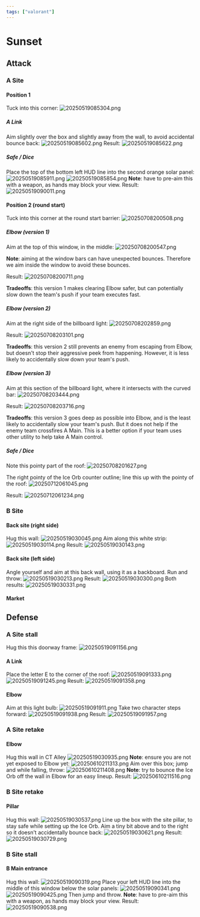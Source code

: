 ```yaml
---
tags: ["valorant"]
---
```


# Sunset

## Attack

### A Site

#### Position 1

Tuck into this corner:
![20250519085304.png](/screenshots/20250519085304.png)

##### A Link

Aim slightly over the box and slightly away from the wall, to avoid accidental bounce back:
![20250519085602.png](/screenshots/20250519085602.png)
Result:
![20250519085622.png](/screenshots/20250519085622.png)

##### Safe / Dice

Place the top of the bottom left HUD line into the second orange solar panel:
![20250519085911.png](/screenshots/20250519085911.png)
![20250519085854.png](/screenshots/20250519085854.png)
**Note**: have to pre-aim this with a weapon, as hands may block your view.
Result:
![20250519090011.png](/screenshots/20250519090011.png)

#### Position 2 (round start)

Tuck into this corner at the round start barrier:
![20250708200508.png](/screenshots/20250708200508.png)

##### Elbow (version 1)

Aim at the top of this window, in the middle:
![20250708200547.png](/screenshots/20250708200547.png)

**Note**: aiming at the window bars can have unexpected bounces. Therefore we aim inside the window to avoid these bounces.

Result:
![20250708200711.png](/screenshots/20250708200711.png)

**Tradeoffs**: this version 1 makes clearing Elbow safer, but can potentially slow down the team's push if your team executes fast.

##### Elbow (version 2)

Aim at the right side of the billboard light:
![20250708202859.png](/screenshots/20250708202859.png)

Result:
![20250708203101.png](/screenshots/20250708203101.png)

**Tradeoffs**: this version 2 still prevents an enemy from escaping from Elbow, but doesn't stop their aggressive peek from happening. However, it is less likely to accidentally slow down your team's push.

##### Elbow (version 3)

Aim at this section of the billboard light, where it intersects with the curved bar:
![20250708203444.png](/screenshots/20250708203444.png)

Result:
![20250708203716.png](/screenshots/20250708203716.png)

**Tradeoffs**: this version 3 goes deep as possible into Elbow, and is the least likely to accidentally slow your team's push. But it does not help if the enemy team crossfires A Main. This is a better option if your team uses other utility to help take A Main control.

##### Safe / Dice

Note this pointy part of the roof:
![20250708201627.png](/screenshots/20250708201627.png)

The right pointy of the Ice Orb counter outline; line this up with the pointy of the roof:
![20250712061045.png](/screenshots/20250712061045.png)

Result:
![20250712061234.png](/screenshots/20250712061234.png)

### B Site

#### Back site (right side)

Hug this wall:
![20250519030045.png](/screenshots/20250519030045.png)
Aim along this white strip:
![20250519030114.png](/screenshots/20250519030114.png)
Result:
![20250519030143.png](/screenshots/20250519030143.png)

#### Back site (left side)

Angle yourself and aim at this back wall, using it as a backboard. Run and throw:
![20250519030213.png](/screenshots/20250519030213.png)
Result:
![20250519030300.png](/screenshots/20250519030300.png)
Both results:
![20250519030331.png](/screenshots/20250519030331.png)

#### Market

## Defense

### A Site stall

Hug this this doorway frame:
![20250519091156.png](/screenshots/20250519091156.png)

#### A Link

Place the letter E to the corner of the roof:
![20250519091333.png](/screenshots/20250519091333.png)
![20250519091245.png](/screenshots/20250519091245.png)
Result:
![20250519091358.png](/screenshots/20250519091358.png)

#### Elbow

Aim at this light bulb:
![20250519091911.png](/screenshots/20250519091911.png)
Take two character steps forward:
![20250519091938.png](/screenshots/20250519091938.png)
Result:
![20250519091957.png](/screenshots/20250519091957.png)

### A Site retake

#### Elbow

Hug this wall in CT Alley
![20250519030935.png](/screenshots/20250519030935.png)
**Note**: ensure you are not yet exposed to Elbow yet:
![20250610211313.png](/screenshots/20250610211313.png)
Aim over this box; jump and while falling, throw:
![20250610211408.png](/screenshots/20250610211408.png)
**Note**: try to bounce the Ice Orb off the wall in Elbow for an easy lineup.
Result:
![20250610211516.png](/screenshots/20250610211516.png)

### B Site retake

#### Pillar

Hug this wall:
![20250519030537.png](/screenshots/20250519030537.png)
Line up the box with the site pillar, to stay safe while setting up the Ice Orb. Aim a tiny bit above and to the right so it doesn't accidentally bounce back:
![20250519030621.png](/screenshots/20250519030621.png)
Result:
![20250519030729.png](/screenshots/20250519030729.png)

### B Site stall

#### B Main entrance

Hug this wall:
![20250519090319.png](/screenshots/20250519090319.png)
Place your left HUD line into the middle of this window below the solar panels:
![20250519090341.png](/screenshots/20250519090341.png)
![20250519090425.png](/screenshots/20250519090425.png)
Then jump and throw.
**Note**: have to pre-aim this with a weapon, as hands may block your view.
Result:
![20250519090538.png](/screenshots/20250519090538.png)
